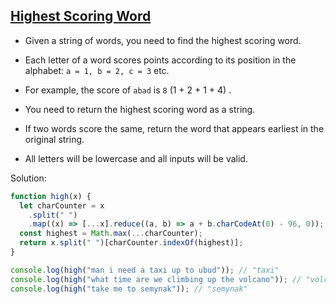 ## [Highest Scoring Word](https://www.codewars.com/kata/57eb8fcdf670e99d9b000272/train/javascript)

- Given a string of words, you need to find the highest scoring word.
- Each letter of a word scores points according to its position in the alphabet: `a = 1, b = 2, c = 3` etc.

- For example, the score of `abad` is `8` (1 + 2 + 1 + 4) .

- You need to return the highest scoring word as a string.

- If two words score the same, return the word that appears earliest in the original string.

- All letters will be lowercase and all inputs will be valid.

Solution:

```js
function high(x) {
  let charCounter = x
    .split(" ")
    .map((x) => [...x].reduce((a, b) => a + b.charCodeAt(0) - 96, 0));
  const highest = Math.max(...charCounter);
  return x.split(" ")[charCounter.indexOf(highest)];
}

console.log(high("man i need a taxi up to ubud")); // "taxi"
console.log(high("what time are we climbing up the volcano")); // "volcano"
console.log(high("take me to semynak")); // "semynak"
```
